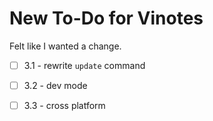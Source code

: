 # New To-Do for Vinotes

Felt like I wanted a change.

- [ ] 3.1 - rewrite `update` command

- [ ] 3.2 - dev mode

- [ ] 3.3 - cross platform
